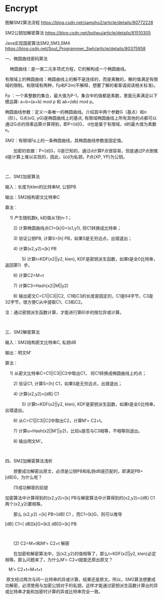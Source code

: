 # Encrypt
图解SM2算法流程 
https://blog.csdn.net/samsho2/article/details/80772228

SM2公钥加解密算法
https://blog.csdn.net/boliwu/article/details/81510305

Java实现国密算法SM2,SM3,SM4
https://blog.csdn.net/Soul_Programmer_Swh/article/details/80375958
 
 
一、椭圆曲线密码算法

    椭圆曲线：是一类二元多项式方程，它的解构成一个椭圆曲线。

有限域上的椭圆曲线：椭圆曲线上的解不是连续的，而是离散的，解的值满足有限域的限制。有限域有两种，Fp和F2m(不解释，想要了解的看客请阅读相关标准)。

Fp ：一个素整数的集合，最大值为P-1，集合中的值都是素数，里面元素满足以下模运算: a+b=(a+b) mod p 和 a*b=(a*b) mod p。

椭圆曲线参数：定义一条唯一的椭圆曲线。介绍其中两个参数G（基点）和n（阶）。G点(xG, yG)是椭圆曲线上的基点, 有限域椭圆曲线上所有其他的点都可以通过G点的倍乘运算计算得到，即P=[d]G， d也是属于有限域，d的最大值为素数n。

SM2：有限域Fp上的一条椭圆曲线，其椭圆曲线参数是固定值。

       加密的依据：P=[d]G，G是已知的，通过d计算P点很容易，但是通过P点倒推d是计算上难以实现的，因此，以d为私钥，P点(XP, YP)为公钥。

 

二、SM2加密算法

输入：长度为klen的比特串M, 公钥PB

输出：SM2结构密文比特串C

算法：

    1) 产生随机数k, k的值从1到n-1；

       2) 计算椭圆曲线点C1=[k]G=(x1,y1), 将C1转换成比特串；

       3) 验证公钥PB, 计算S=[h] PB，如果S是无穷远点，出错退出；

       4) 计算(x2,y2)=[k] PB

              5) 计算t=KDF(x2||y2, klen), KDF是密钥派生函数，如果t是全0比特串，返回第1）步。

       6) 计算C2=M+t

       7) 计算C3=Hash(x2||M||y2)

       8) 输出密文C=C1||C3||C2,  C1和C3的长度是固定的，C1是64字节，C3是32字节，很方便C从中提取C1，C3和C2。

注：通过密钥派生函数计算，才能进行第6)步的按位异或计算。

 

三、SM2解密算法

输入：SM2结构密文比特串C, 私钥dB

输出：明文M’

算法：

    1) 从密文比特串C=C1||C3||C2中取出C1， 将C1转换成椭圆曲线上的点；

       2) 验证C1, 计算S=[h] C1，如果S是无穷远点，出错退出；

       4) 计算(x2,y2)=[dB] C1

              5) 计算t=KDF(x2||y2, klen), KDF是密钥派生函数，如果t是全0比特串，出错退出。

       6) 从C=C1||C3||C2中取出C2，计算M’= C2+t。

       7) 计算u=Hash(x2||M’||y2)，比较u是否与C3相等，不相等则退出。

       8) 输出明文M’。

 

四、SM2加解密算法浅析

       想要成功解密出原文，必须是公钥PB和私钥dB是匹配的，即满足PB=[dB]G，为什么呢？

       (1)成功解密的前提

加密算法中计算得到的(x2,y2)=[k] PB与解密算法中计算得到的(x2,y2)=[dB] C1两个(x2,y2)要相等。

       那么 (x2,y2) =[k] PB=[dB] C1 ，而C1=[k]G，则可以推导

[dB] C1=[ dB][k]G=[k][ dB]G=[k] PB

 

       (2) C2=M+t和M’= C2+t 解密

       在加密和解密算法中，当(x2,y2)的值相等了，那么t=KDF(x2||y2, klen)必定相等。那么问题来了，为什么M’= C2+t就能还原出原文？

   M’= C2+t=M+t+t

 原文经过两次与同一比特串的异或计算，结果还是原文。所以，SM2算法想要成功解密，必须使用与加密公钥对于的私钥，这样才能通过密钥派生函数计算出的异或比特串才能和加密时计算的异或比特串完全一致。

